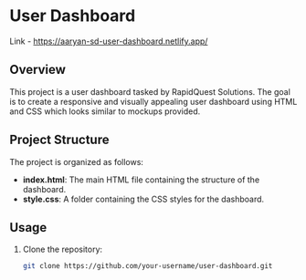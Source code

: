 # User Dashboard 

Link - https://aaryan-sd-user-dashboard.netlify.app/

## Overview

This project is a user dashboard tasked by RapidQuest Solutions. The goal is to create a responsive and visually appealing user dashboard using HTML and CSS which looks similar to mockups provided.

## Project Structure

The project is organized as follows:

- **index.html**: The main HTML file containing the structure of the dashboard.
- **style.css**: A folder containing the CSS styles for the dashboard.

## Usage

1. Clone the repository:

   ```bash
   git clone https://github.com/your-username/user-dashboard.git
